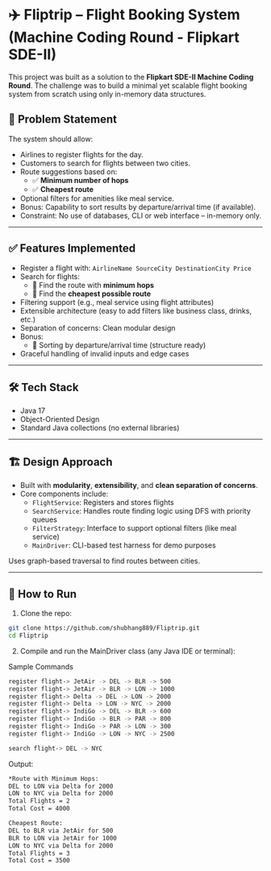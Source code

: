 # ✈️ Fliptrip – Flight Booking System (Machine Coding Round - Flipkart SDE-II)

This project was built as a solution to the **Flipkart SDE-II Machine Coding Round**. The challenge was to build a minimal yet scalable flight booking system from scratch using only in-memory data structures.

## 🧠 Problem Statement

The system should allow:

- Airlines to register flights for the day.
- Customers to search for flights between two cities.
- Route suggestions based on:
  - ✅ **Minimum number of hops**
  - ✅ **Cheapest route**
- Optional filters for amenities like meal service.
- Bonus: Capability to sort results by departure/arrival time (if available).
- Constraint: No use of databases, CLI or web interface – in-memory only.

---

## ✅ Features Implemented

- Register a flight with: `AirlineName SourceCity DestinationCity Price`
- Search for flights:
  - 🔹 Find the route with **minimum hops**
  - 🔹 Find the **cheapest possible route**
- Filtering support (e.g., meal service using flight attributes)
- Extensible architecture (easy to add filters like business class, drinks, etc.)
- Separation of concerns: Clean modular design
- Bonus:
  - 🚀 Sorting by departure/arrival time (structure ready)
- Graceful handling of invalid inputs and edge cases

---

## 🛠️ Tech Stack

- Java 17
- Object-Oriented Design
- Standard Java collections (no external libraries)

---

## 🏗️ Design Approach

- Built with **modularity**, **extensibility**, and **clean separation of concerns**.
- Core components include:
  - `FlightService`: Registers and stores flights
  - `SearchService`: Handles route finding logic using DFS with priority queues
  - `FilterStrategy`: Interface to support optional filters (like meal service)
  - `MainDriver`: CLI-based test harness for demo purposes

Uses graph-based traversal to find routes between cities.

---

## 🚀 How to Run

1. Clone the repo:

```bash
git clone https://github.com/shubhang889/Fliptrip.git
cd Fliptrip
```
2. Compile and run the MainDriver class (any Java IDE or terminal):

Sample Commands
```bash
register flight-> JetAir -> DEL -> BLR -> 500
register flight-> JetAir -> BLR -> LON -> 1000
register flight-> Delta -> DEL -> LON -> 2000
register flight-> Delta -> LON -> NYC -> 2000
register flight-> IndiGo -> DEL -> BLR -> 600
register flight-> IndiGo -> BLR -> PAR -> 800
register flight-> IndiGo -> PAR -> LON -> 300
register flight-> IndiGo -> LON -> NYC -> 2500

search flight-> DEL -> NYC
```
Output:
```bash
*Route with Minimum Hops:
DEL to LON via Delta for 2000
LON to NYC via Delta for 2000
Total Flights = 2
Total Cost = 4000

Cheapest Route:
DEL to BLR via JetAir for 500
BLR to LON via JetAir for 1000
LON to NYC via Delta for 2000
Total Flights = 3
Total Cost = 3500
```   
